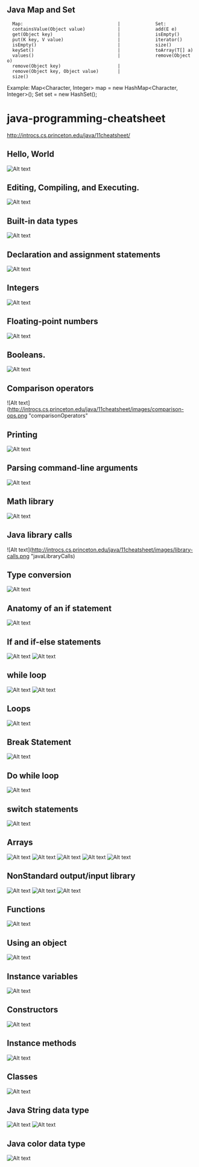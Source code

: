 ## Java Map and Set

      Map:                                   |             Set:
      containsValue(Object value)            |             add(E e)
      get(Object key)                        |             isEmpty()
      put(K key, V value)                    |             iterator()
      isEmpty()                              |             size()
      keySet()                               |             toArray(T[] a)
      values()                               |             remove(Object o)
      remove(Object key)                     |
      remove(Object key, Object value)       |
      size()
Example: Map<Character, Integer> map = new HashMap<Character, Integer>();
         Set<Chracter> set = new HashSet<Character>(); 

# java-programming-cheatsheet
  http://introcs.cs.princeton.edu/java/11cheatsheet/

## Hello, World
![Alt text](http://introcs.cs.princeton.edu/java/11cheatsheet/images/hello.png "helloWorld")

## Editing, Compiling, and Executing.
![Alt text](http://introcs.cs.princeton.edu/java/11cheatsheet/images/developing.png "editingCompilingExecuting")

## Built-in data types
![Alt text](http://introcs.cs.princeton.edu/java/11cheatsheet/images/built-in.png "builtinDataTypes")

## Declaration and assignment statements
![Alt text](http://introcs.cs.princeton.edu/java/11cheatsheet/images/assignment.png "declarationAndAssignmentStatements")

## Integers
![Alt text](http://introcs.cs.princeton.edu/java/11cheatsheet/images/int-expressions.png "integers")

## Floating-point numbers
![Alt text](http://introcs.cs.princeton.edu/java/11cheatsheet/images/double-expressions.png "floatingpointNumbers")

## Booleans.
![Alt text](http://introcs.cs.princeton.edu/java/11cheatsheet/images/boolean-ops.png "booleans")

## Comparison operators
![Alt text](http://introcs.cs.princeton.edu/java/11cheatsheet/images/comparison-ops.png "comparisonOperators"

## Printing
![Alt text](http://introcs.cs.princeton.edu/java/11cheatsheet/images/system.out.print-api.png "printing")

## Parsing command-line arguments
![Alt text](http://introcs.cs.princeton.edu/java/11cheatsheet/images/parse-api.png "parsingCommandlineArguments")

## Math library
![Alt text](http://introcs.cs.princeton.edu/java/11cheatsheet/images/math-api.png "mathLibrary")

## Java library calls
![Alt text](http://introcs.cs.princeton.edu/java/11cheatsheet/images/library-calls.png "javaLibraryCalls)

## Type conversion
![Alt text](http://introcs.cs.princeton.edu/java/11cheatsheet/images/casts.png "typeConversion")

## Anatomy of an if statement
![Alt text](http://introcs.cs.princeton.edu/java/11cheatsheet/images/if.png "anatomyOfIfStatements")

## If and if-else statements
![Alt text](http://introcs.cs.princeton.edu/java/11cheatsheet/images/if-else.png "ifAndIfelseStatement")
![Alt text](http://introcs.cs.princeton.edu/java/11cheatsheet/images/nested-if-else.png)

## while loop
![Alt text](http://introcs.cs.princeton.edu/java/11cheatsheet/images/while.png)
![Alt text](http://introcs.cs.princeton.edu/java/11cheatsheet/images/for.png)

## Loops
![Alt text](http://introcs.cs.princeton.edu/java/11cheatsheet/images/for-while.png)

## Break Statement
![Alt text](http://introcs.cs.princeton.edu/java/11cheatsheet/images/break.png)

## Do while loop
![Alt text](http://introcs.cs.princeton.edu/java/11cheatsheet/images/do-while.png)

## switch statements
![Alt text](http://introcs.cs.princeton.edu/java/11cheatsheet/images/switch.png)

## Arrays
![Alt text](http://introcs.cs.princeton.edu/java/11cheatsheet/images/array.png)
![Alt text](http://introcs.cs.princeton.edu/java/11cheatsheet/images/array-init.png)
![Alt text](http://introcs.cs.princeton.edu/java/11cheatsheet/images/array-examples.png)
![Alt text](http://introcs.cs.princeton.edu/java/11cheatsheet/images/array2d.png)
![Alt text](http://introcs.cs.princeton.edu/java/11cheatsheet/images/array2d-init.png)

## NonStandard output/input library
![Alt text](http://introcs.cs.princeton.edu/java/11cheatsheet/images/stdout-api.png)
![Alt text](http://introcs.cs.princeton.edu/java/11cheatsheet/images/printf-formatting.png)
![Alt text](http://introcs.cs.princeton.edu/java/11cheatsheet/images/stdin-api.png)

## Functions
![Alt text](http://introcs.cs.princeton.edu/java/11cheatsheet/images/function-examples.png)

## Using an object
![Alt text](http://introcs.cs.princeton.edu/java/11cheatsheet/images/object.png)

## Instance variables
![Alt text](http://introcs.cs.princeton.edu/java/11cheatsheet/images/instance-variables.png)

## Constructors
![Alt text](http://introcs.cs.princeton.edu/java/11cheatsheet/images/constructor.png)

## Instance methods
![Alt text](http://introcs.cs.princeton.edu/java/11cheatsheet/images/instance-method.png)

## Classes
![Alt text](http://introcs.cs.princeton.edu/java/11cheatsheet/images/class.png)

## Java String data type
![Alt text](http://introcs.cs.princeton.edu/java/11cheatsheet/images/string-api.png)
![Alt text](http://introcs.cs.princeton.edu/java/11cheatsheet/images/string-ops.png)

## Java color data type
![Alt text](http://introcs.cs.princeton.edu/java/11cheatsheet/images/color-api.png)




